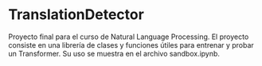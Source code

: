 # TranslationDetector
Proyecto final para el curso de Natural Language Processing. El proyecto consiste en una librería de clases y funciones útiles para entrenar y probar un Transformer. Su uso se muestra en el archivo sandbox.ipynb.
